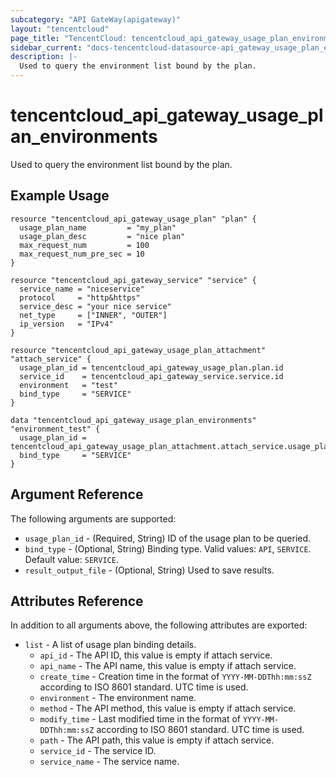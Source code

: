 ```yaml
---
subcategory: "API GateWay(apigateway)"
layout: "tencentcloud"
page_title: "TencentCloud: tencentcloud_api_gateway_usage_plan_environments"
sidebar_current: "docs-tencentcloud-datasource-api_gateway_usage_plan_environments"
description: |-
  Used to query the environment list bound by the plan.
---
```


# tencentcloud_api_gateway_usage_plan_environments

Used to query the environment list bound by the plan.

## Example Usage

```hcl
resource "tencentcloud_api_gateway_usage_plan" "plan" {
  usage_plan_name         = "my_plan"
  usage_plan_desc         = "nice plan"
  max_request_num         = 100
  max_request_num_pre_sec = 10
}

resource "tencentcloud_api_gateway_service" "service" {
  service_name = "niceservice"
  protocol     = "http&https"
  service_desc = "your nice service"
  net_type     = ["INNER", "OUTER"]
  ip_version   = "IPv4"
}

resource "tencentcloud_api_gateway_usage_plan_attachment" "attach_service" {
  usage_plan_id = tencentcloud_api_gateway_usage_plan.plan.id
  service_id    = tencentcloud_api_gateway_service.service.id
  environment   = "test"
  bind_type     = "SERVICE"
}

data "tencentcloud_api_gateway_usage_plan_environments" "environment_test" {
  usage_plan_id = tencentcloud_api_gateway_usage_plan_attachment.attach_service.usage_plan_id
  bind_type     = "SERVICE"
}
```

## Argument Reference

The following arguments are supported:

* `usage_plan_id` - (Required, String) ID of the usage plan to be queried.
* `bind_type` - (Optional, String) Binding type. Valid values: `API`, `SERVICE`. Default value: `SERVICE`.
* `result_output_file` - (Optional, String) Used to save results.

## Attributes Reference

In addition to all arguments above, the following attributes are exported:

* `list` - A list of usage plan binding details.
  * `api_id` - The API ID, this value is empty if attach service.
  * `api_name` - The API name, this value is empty if attach service.
  * `create_time` - Creation time in the format of `YYYY-MM-DDThh:mm:ssZ` according to ISO 8601 standard. UTC time is used.
  * `environment` - The environment name.
  * `method` - The API method, this value is empty if attach service.
  * `modify_time` - Last modified time in the format of `YYYY-MM-DDThh:mm:ssZ` according to ISO 8601 standard. UTC time is used.
  * `path` - The API path, this value is empty if attach service.
  * `service_id` - The service ID.
  * `service_name` - The service name.




